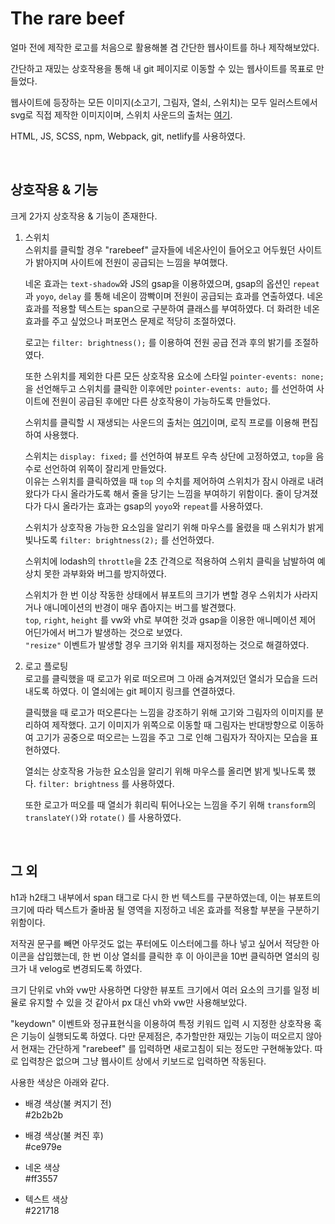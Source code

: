 # **The rare beef**
얼마 전에 제작한 로고를 처음으로 활용해볼 겸 간단한 웹사이트를 하나 제작해보았다.  

간단하고 재밌는 상호작용을 통해 내 git 페이지로 이동할 수 있는 웹사이트를 목표로 만들었다.

웹사이트에 등장하는 모든 이미지(소고기, 그림자, 열쇠, 스위치)는 모두 일러스트에서 svg로 직접 제작한 이미지이며, 스위치 사운드의 출처는 <a href="http://www.theallsounds.com/2017/12/lamp-switch-sound-effects-all-sounds.html">여기</a>.

HTML, JS, SCSS, npm, Webpack, git, netlify를 사용하였다.

<br/>

## **상호작용 & 기능**
크게 2가지 상호작용 & 기능이 존재한다.

1. 스위치  
    스위치를 클릭할 경우 "rarebeef" 글자들에 네온사인이 들어오고 어두웠던 사이트가 밝아지며 사이트에 전원이 공급되는 느낌을 부여했다.  
    
    네온 효과는 `text-shadow`와 JS의 gsap을 이용하였으며, gsap의 옵션인 `repeat`과 `yoyo`, `delay` 를 통해 네온이 깜빡이며 전원이 공급되는 효과를 연출하였다. 네온 효과를 적용할 텍스트는 span으로 구분하여 클래스를 부여하였다. 더 화려한 네온 효과를 주고 싶었으나 퍼포먼스 문제로 적당히 조절하였다.

    로고는 `filter: brightness();` 를 이용하여 전원 공급 전과 후의 밝기를 조절하였다.

    또한 스위치를 제외한 다른 모든 상호작용 요소에 스타일 `pointer-events: none;` 을 선언해두고 스위치를 클릭한 이후에만 `pointer-events: auto;` 를 선언하여 사이트에 전원이 공급된 후에만 다른 상호작용이 가능하도록 만들었다.

    스위치를 클릭할 시 재생되는 사운드의 출처는 <a href="http://www.theallsounds.com/2017/12/lamp-switch-sound-effects-all-sounds.html">여기</a>이며, 로직 프로를 이용해 편집하여 사용했다.

    스위치는 `display: fixed;` 를 선언하여 뷰포트 우측 상단에 고정하였고, `top`을 음수로 선언하여 위쪽이 잘리게 만들었다.  
    이유는 스위치를 클릭하였을 때 `top` 의 수치를 제어하여 스위치가 잠시 아래로 내려왔다가 다시 올라가도록 해서 줄을 당기는 느낌을 부여하기 위함이다. 줄이 당겨졌다가 다시 올라가는 효과는 gsap의 `yoyo`와 `repeat`를 사용하였다.

    스위치가 상호작용 가능한 요소임을 알리기 위해 마우스를 올렸을 때 스위치가 밝게 빛나도록 `filter: brightness(2);` 를 선언하였다.

   스위치에 lodash의 `throttle`을 2초 간격으로 적용하여 스위치 클릭을 남발하여 예상치 못한 과부화와 버그를 방지하였다.

    스위치가 한 번 이상 작동한 상태에서 뷰포트의 크기가 변할 경우 스위치가 사라지거나 애니메이션의 반경이 매우 좁아지는 버그를 발견했다.  
    `top`, `right`, `height` 를 vw와 vh로 부여한 것과 gsap을 이용한 애니메이션 제어 어딘가에서 버그가 발생하는 것으로 보였다.  
    `"resize"` 이벤트가 발생할 경우 크기와 위치를 재지정하는 것으로 해결하였다.

2. 로고 플로팅  
    로고를 클릭했을 때 로고가 위로 떠오르며 그 아래 숨겨져있던 열쇠가 모습을 드러내도록 하였다. 이 열쇠에는 git 페이지 링크를 연결하였다.  

    클릭했을 때 로고가 떠오른다는 느낌을 강조하기 위해 고기와 그림자의 이미지를 분리하여 제작했다. 고기 이미지가 위쪽으로 이동할 때 그림자는 반대방향으로 이동하여 고기가 공중으로 떠오르는 느낌을 주고 그로 인해 그림자가 작아지는 모습을 표현하였다.

    열쇠는 상호작용 가능한 요소임을 알리기 위해 마우스를 올리면 밝게 빛나도록 했다. `filter: brightness` 를 사용하였다.

    또한 로고가 떠오를 때 열쇠가 휘리릭 튀어나오는 느낌을 주기 위해 `transform`의 `translateY()`와 `rotate()` 를 사용하였다.

<br/>

## **그 외**

h1과 h2태그 내부에서 span 태그로 다시 한 번 텍스트를 구분하였는데, 이는 뷰포트의 크기에 따라 텍스트가 줄바꿈 될 영역을 지정하고 네온 효과를 적용할 부분을 구분하기 위함이다.



저작권 문구를 빼면 아무것도 없는 푸터에도 이스터에그를 하나 넣고 싶어서 적당한 아이콘을 삽입했는데, 한 번 이상 열쇠를 클릭한 후 이 아이콘을 10번 클릭하면 열쇠의 링크가 내 velog로 변경되도록 하였다.

크기 단위로 vh와 vw만 사용하면 다양한 뷰포트 크기에서 여러 요소의 크기를 일정 비율로 유지할 수 있을 것 같아서 px 대신 vh와 vw만 사용해보았다.

"keydown" 이벤트와 정규표현식을 이용하여 특정 키워드 입력 시 지정한 상호작용 혹은 기능이 실행되도록 하였다. 다만 문제점은, 추가할만한 재밌는 기능이 떠오르지 않아서 현재는 간단하게 "rarebeef" 를 입력하면 새로고침이 되는 정도만 구현해놓았다. 따로 입력창은 없으며 그냥 웹사이트 상에서 키보드로 입력하면 작동된다.

사용한 색상은 아래와 같다.  

- 배경 색상(불 켜지기 전)  
  #2b2b2b

- 배경 색상(불 켜진 후)  
  #ce979e

- 네온 색상  
  #ff3557

- 텍스트 색상  
  #221718

